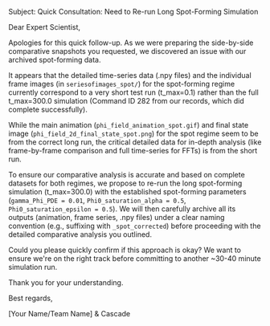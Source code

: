 Subject: Quick Consultation: Need to Re-run Long Spot-Forming Simulation

Dear Expert Scientist,

Apologies for this quick follow-up. As we were preparing the side-by-side comparative snapshots you requested, we discovered an issue with our archived spot-forming data.

It appears that the detailed time-series data (.npy files) and the individual frame images (in `seriesofimages_spot/`) for the spot-forming regime currently correspond to a very short test run (t_max=0.1) rather than the full t_max=300.0 simulation (Command ID 282 from our records, which did complete successfully).

While the main animation (`phi_field_animation_spot.gif`) and final state image (`phi_field_2d_final_state_spot.png`) for the spot regime seem to be from the correct long run, the critical detailed data for in-depth analysis (like frame-by-frame comparison and full time-series for FFTs) is from the short run.

To ensure our comparative analysis is accurate and based on complete datasets for both regimes, we propose to re-run the long spot-forming simulation (t_max=300.0) with the established spot-forming parameters (`gamma_Phi_PDE = 0.01`, `Phi0_saturation_alpha = 0.5`, `Phi0_saturation_epsilon = 0.5`). We will then carefully archive all its outputs (animation, frame series, .npy files) under a clear naming convention (e.g., suffixing with `_spot_corrected`) before proceeding with the detailed comparative analysis you outlined.

Could you please quickly confirm if this approach is okay? We want to ensure we're on the right track before committing to another ~30-40 minute simulation run.

Thank you for your understanding.

Best regards,

[Your Name/Team Name] & Cascade
